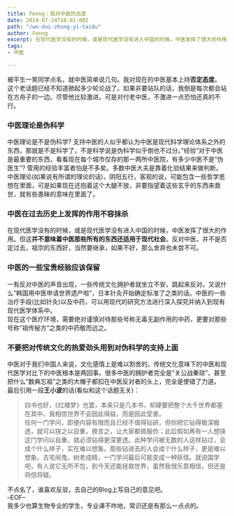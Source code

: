 ```yaml
---
title: Fenng：我对中医的态度
date: 2019-07-24T16:01:00Z
path: "/wo-dui-zhong-yi-taidu"
author: Fenng
excerpt: 在现代医学没有的时候，或是现代医学没有进入中国的时候，中医发挥了很大的作用。但这并不意味着中医那些所有的东西还适用于现代社会。
tags:
- 中医

---
```

被平生一笑同学点名，就中医简单说几句。我对现在的中医基本上持**否定态度**。  
这个老话题已经不知道掀起多少轮论战了。如果非要站队的话，我倒是每次都会站在方舟子的一边。尽管他比较激进。可是对付老中医，不激进一点恐怕还真的不行。

### 中医理论是伪科学

中医理论是不是伪科学? 支持中医的人似乎都认为中医是现代科学理论体系之外的东西，那就是不是科学了，不是科学说是伪科学似乎倒也不过分。”经验”对于中医是最重要的东西，看看现在每个城市仅存的那一两所中医院，有多少中医不是”伪医生”? 管用的经验丰富者怕是不多矣。多数中医大夫是靠着化验结果来做判断。中医理论(如果说有所谓的理论的话)，阴阳五行，客观的说，可能包含一些哲学思想在里面，可是如果现在还抱着这个大腿不放，非要指望着这些玄乎的东西来救世，就有些愚昧的意味在里面了。

### 中医在过去历史上发挥的作用不容抹杀

在现代医学没有的时候，或是现代医学没有进入中国的时候，中医发挥了很大的作用。但这**并不意味着中医那些所有的东西还适用于现代社会**。反对中医，并不是否定过去，祖宗的东西好，当然要继承，如果不好，那么舍弃也未尝不可。

### 中医的一些宝贵经验应该保留

一有反对中医的声音出现，一些传统文化拥护者就坐立不安，跳起来反对。又说什么”韩国用中医申请世界遗产啦”，日本针灸开始确定标准了之类的话。中医的一些治疗手段(比如针灸)以及中药，可以用现代的研究方法进行深入探究并纳入到现有现代医学体系中。  
现在这个医疗环境，需要绝对谨慎对待那些号称无毒无副作用的中药，更要对那些号称”祖传秘方”之类的中药敬而远之。

### 不要把对传统文化的热爱劲头用到对伪科学的支持上面

中医对于我们中国人来说，文化感情上是难以割舍的。传统文化意味下的中医和现代医学对比下的中医根本是两回事。很多中医的拥护者完全是”关公战秦琼”，甚至把什么”数典忘祖”之类的大帽子都扣在中医反对者的头上，完全是使错了力道。  
最后引用一段**王小波**的话(看似和这个话题无关)：

> 四书也好，《红楼梦》也罢，本来只是几本书，却硬要把整个大千世界都塞在其中。我相信世界不会因此得益，而是因此受害。  
> 任何一门学问，即便内容有限而且已经不值得钻研，但你把它钻得极深极透，就可以挟之以自重，换言之，让大家都佩服你；此后假如再有一人想挟这门学问以自重，就必须钻得更深更透。此种学问被无数的人这样钻过，会成个什么样子，实在难以想象。那些钻进去的人会成个什么样子，更是难以想象。古宅闹鬼，树老成精，一门学问最后可能变成一种妖怪。就说国学吧，有人说它无所不包，到今天还能拯救世界，虽然我很乐意相信，但还是将信将疑。

不点名了，谁喜欢反驳，去自己的Blog上写自己的意见吧。  
–EOF–  
我多少也算生物专业的学生，专业课不咋地，常识还是有那么一点点的。